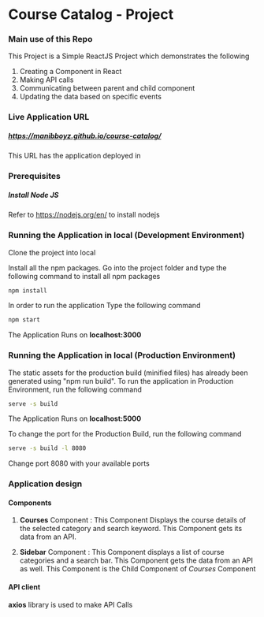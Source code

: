 # Course Catalog - Project

### Main use of this Repo

This Project is a Simple ReactJS Project which demonstrates the following
1. Creating a Component in React
2. Making API calls
3. Communicating between parent and child component
4. Updating the data based on specific events


### Live Application URL

##### https://manibboyz.github.io/course-catalog/
This URL has the application deployed in

### Prerequisites

##### Install Node JS
Refer to https://nodejs.org/en/ to install nodejs

### Running the Application in local (Development Environment)

Clone the project into local

Install all the npm packages. Go into the project folder and type the following command to install all npm packages

```bash
npm install
```

In order to run the application Type the following command

```bash
npm start
```

The Application Runs on **localhost:3000**

### Running the Application in local (Production Environment)

The static assets for the production build (minified files) has already been generated using "npm run build". To run the application in Production Environment, run the following command

```bash
serve -s build
```

The Application Runs on **localhost:5000**

To change the port for the Production Build, run the following command

```bash
serve -s build -l 8080
```
Change port 8080 with your available ports

### Application design

#### Components

1. **Courses** Component : This Component Displays the course details of the selected category and search keyword. This Component gets its data from an API.

2. **Sidebar** Component : This Component displays a list of course categories and a search bar. This Component gets the data from an API as well. This Component is the Child Component of *Courses* Component

#### API client

**axios** library is used to make API Calls